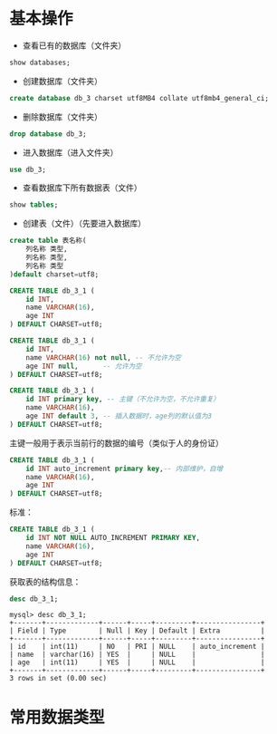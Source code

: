 # 基本操作
- 查看已有的数据库（文件夹）
```sql
show databases;
```
- 创建数据库（文件夹）
```sql
create database db_3 charset utf8MB4 collate utf8mb4_general_ci;
```
- 删除数据库（文件夹）
```sql
drop database db_3;
```
- 进入数据库（进入文件夹）
```sql
use db_3;
```
- 查看数据库下所有数据表（文件）
```sql
show tables;
```
- 创建表（文件）（先要进入数据库）
```sql
create table 表名称(
	列名称 类型,
	列名称 类型,
	列名称 类型
)default charset=utf8;
```
```sql
CREATE TABLE db_3_1 (
    id INT,
    name VARCHAR(16),
    age INT
) DEFAULT CHARSET=utf8;
```
```sql
CREATE TABLE db_3_1 (
    id INT,
    name VARCHAR(16) not null, -- 不允许为空
    age INT null,      -- 允许为空
) DEFAULT CHARSET=utf8;
```
```sql
CREATE TABLE db_3_1 (
    id INT primary key, -- 主键（不允许为空，不允许重复）
    name VARCHAR(16),
    age INT default 3, -- 插入数据时，age列的默认值为3
) DEFAULT CHARSET=utf8;
```
主键一般用于表示当前行的数据的编号（类似于人的身份证）
```sql
CREATE TABLE db_3_1 (
    id INT auto_increment primary key,-- 内部维护，自增
    name VARCHAR(16),
    age INT
) DEFAULT CHARSET=utf8;
```
标准：
```sql
CREATE TABLE db_3_1 (
    id INT NOT NULL AUTO_INCREMENT PRIMARY KEY,
    name VARCHAR(16),
    age INT
) DEFAULT CHARSET=utf8;
```
获取表的结构信息：
```sql
desc db_3_1;
```
```
mysql> desc db_3_1;
+-------+-------------+------+-----+---------+----------------+
| Field | Type        | Null | Key | Default | Extra          |
+-------+-------------+------+-----+---------+----------------+
| id    | int(11)     | NO   | PRI | NULL    | auto_increment |
| name  | varchar(16) | YES  |     | NULL    |                |
| age   | int(11)     | YES  |     | NULL    |                |
+-------+-------------+------+-----+---------+----------------+
3 rows in set (0.00 sec)
```

# 常用数据类型










